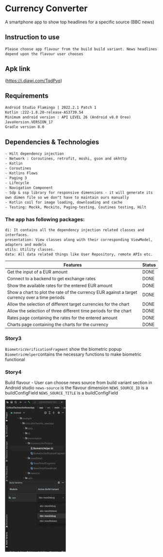 # Currency Converter
A smartphone app to show top headlines for a specific source (BBC news)


## Instruction to use

```
Please choose app flavour from the build build variant. News headlines depend upon the flavour user chooses
```


## Apk link
(https://i.diawi.com/TqdPyq)



## Requirements

```
Android Studio Flamingo | 2022.2.1 Patch 1
Kotlin :222-1.8.20-release-AS3739.54
Minimum android version : API LEVEL 26 (Android v8.0 Oreo)
JavaVersion.VERSION_17
Gradle version 8.0 
```

## Dependencies & Technologies

```
- Hilt dependency injection
- Network : Coroutines, retrofit, moshi, gson and okhttp
- Kotlin
- Coroutines
- Kotlins Flows
- Paging 3
- Lifecycle
- Navigation Component
- Sdp & ssp library for responsive dimensions - it will generate its own dimen file so we don"t have to maintain ours manually
- Kotlin coil for image loading, downloading and cache
- Testing: Mockk, Mockito, Paging-testing, Coutines testing, Hilt
```

### The app has following packages:

```
di: It contains all the dependency injection related classes and interfaces.
presentation: View classes along with their corresponding ViewModel, adapters and models
utils: Utility classes.
data: All data related things like User Repository, remote APIs etc.
```


| Features      | Status |
| ----------- | ----------- |
| Get the input of a EUR amount      | DONE       |
| Connect to a backend to get exchange rates   | DONE        |
| Show the available rates for the entered EUR amount   | DONE        |
| Show a chart to plot the rate of the currency EUR against a target currency over a time periods   | DONE        |
| Allow the selection of different target currencies for the chart   | DONE        |
| Allow the selection of three different time periods for the chart   | DONE        |
| Rates page containing the rates for the entered amount   | DONE        |
| Charts page containing the charts for the currency   | DONE        |




### Story3
`BiometricVerificationFragment` show the biometric popup
`BiometricHelper`contains the necessary functions to make biometric functional

### Story4
Build flavour - User can choose news source from build variant section in Android studio
`news-source` is the flavour dimension 
`NEWS_SOURCE_ID` is a buildConfigField
`NEWS_SOURCE_TITLE` is a buildConfigField

<p float="middle">
<img src="https://github.com/hashir1296/news-app-challenge/blob/a63619a15e6a60298ee106a7a1ecdcd4c5af14c2/Screenshots/Screenshot%202023-06-27%20at%2011.15.14%20PM.png" width = "200" height = "500"/>  
</p>
